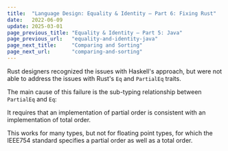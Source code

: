 ```yaml
---
title:  "Language Design: Equality & Identity – Part 6: Fixing Rust"
date:   2022-06-09
update: 2025-03-01
page_previous_title: "Equality & Identity – Part 5: Java"
page_previous_url:   "equality-and-identity-java"
page_next_title:     "Comparing and Sorting"
page_next_url:       "comparing-and-sorting"
---
```


Rust designers recognized the issues with Haskell's approach, but were not able to address the issues with Rust's `Eq`
and `PartialEq` traits.

The main cause of this failure is the sub-typing relationship between `PartialEq` and `Eq`:

It requires that an implementation of partial order is consistent with an implementation of total order.

This works for many types, but not for floating point types, for which the IEEE754 standard specifies a partial order as
well as a total order.
